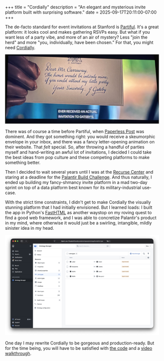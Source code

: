 +++
title = "Cordially"
description = "An elegant and mysterious invite platform built with surprising software."
date = 2025-09-17T20:11:00-07:00
+++

The de-facto standard for event invitations at Stanford is [Partiful].
It's a great platform: it looks cool and makes gathering RSVPs easy. But
what if you want less of a party vibe, and more of an air of mystery?
Less "join the herd" and more "you, individually, have been chosen." For
that, you might need [Cordially].

![The handwritten invitation from The Great Gatsby (2016).](gatsby.jpg)

There was of course a time before Partiful, when [Paperless Post] was
dominent. And they got something right: you would receive a skeumorphic
envelope in your inbox, and there was a fancy letter-opening animation
on their website. That *felt* special. So, after throwing a handful of
parties myself and hand-writing an awful lot of invitations, I decided I
could take the best ideas from pop culture and these competing platforms
to make something better.

Then I decided to wait several years until I was at the [Recurse Center]
and staring at a deadline for the [Palantir Build Challenge]. And thus
naturally, I ended up building my fancy-shmancy invite platform in a mad
two-day sprint on top of a data platform best known for its
military-industrial use-case.

With the strict time constraints, I didn't get to make Cordially the
visually stunning platform that I had initially envisioned. But I
learned loads: I built the app in Python's [FastHTML] as another waystop
on my roving quest to find a good web framework, and I was able to
concretize Palantir's product in my mind, where otherwise it would just
be a swirling, intangible, mildly sinister idea in my head.

![A screenshot of the Palantir foundry for Cordially.](ontology.png)

One day I may rewrite Cordially to be gorgeous and production-ready. But
for the time being, you will have to be satisfied with [the code][Cordially] and a
[video walkthrough].

[partiful]: https://partiful.com
[cordially]: https://github.com/FIGBERT/palantir-cordially
[paperless post]: https://www.paperlesspost.com/
[recurse center]: https://www.recurse.com/scout/click?t=0d85c06dc14f97552f2130471d4e3086
[palantir build challenge]: https://build.palantir.com
[fasthtml]: https://fastht.ml/
[video walkthrough]: https://www.youtube.com/watch?v=7Q7l3vdgEPE
